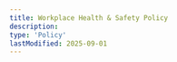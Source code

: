 ```yaml
---
title: Workplace Health & Safety Policy
description: 
type: 'Policy'
lastModified: 2025-09-01
---
```


